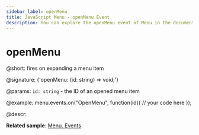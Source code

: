 ```yaml
---
sidebar_label: openMenu
title: JavaScript Menu - openMenu Event 
description: You can explore the openMenu event of Menu in the documentation of the DHTMLX JavaScript UI library. Browse developer guides and API reference, try out code examples and live demos, and download a free 30-day evaluation version of DHTMLX Suite 7.
---
```


# openMenu

@short: fires on expanding a menu item

@signature: {'openMenu: (id: string) => void;'}

@params:
`id: string` - the ID of an opened menu item

@example:
menu.events.on("OpenMenu", function(id){
    // your code here
});

@descr:

**Related sample**: [Menu. Events](https://snippet.dhtmlx.com/yjt39a4k)
